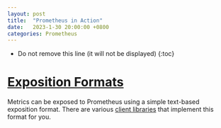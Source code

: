 ```yaml
---
layout: post
title:  "Prometheus in Action"
date:   2023-1-30 20:00:00 +0800
categories: Prometheus
---
```


* Do not remove this line (it will not be displayed)
{:toc}

# [Exposition Formats](https://prometheus.io/docs/instrumenting/exposition_formats/)

Metrics can be exposed to Prometheus using a simple text-based exposition format. There are various [client libraries](https://prometheus.io/docs/instrumenting/clientlibs/) that implement this format for you.










